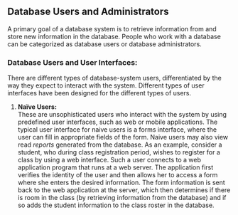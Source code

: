 ## Database Users and Administrators
A primary goal of a database system is to retrieve information from and store new information in the database. People who work with a database can be categorized as database users or database administrators.

### Database Users and User Interfaces:
There are different types of database-system users, differentiated by the way they expect to interact with the system. Different types of user interfaces have been designed for the different types of users.

1. **Naïve Users:**  
  These are unsophisticated users who interact with the system by using predefined user interfaces, such as web or mobile applications. The typical user interface for naive users is a forms interface, where the user can fill in appropriate fields of the form. Naive users may also view read *reports* generated from the database.
As an example, consider a student, who during class registration period, wishes to register for a class by using a web interface. Such a user connects to a web application program that runs at a web server. The application first verifies the identity of the user and then allows her to access a form where she enters the desired information. The form information is sent back to the web application at the server, which then determines if there is room in the class (by retrieving information from the database) and if so adds the student information to the class roster in the database.
